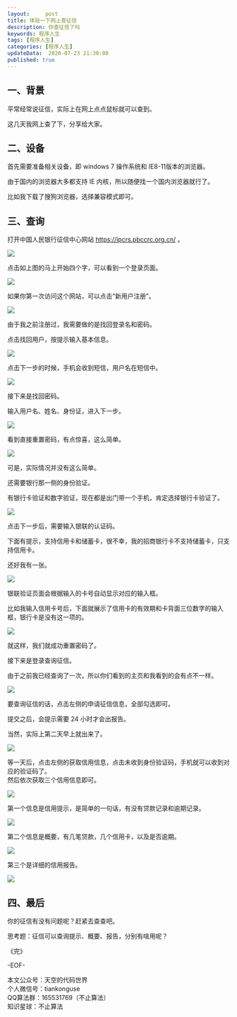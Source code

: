 ```yaml
---   
layout:     post  
title: 体验一下网上查征信  
description: 你查征信了吗  
keywords: 程序人生  
tags: [程序人生]    
categories: [程序人生]  
updateData:  2020-07-23 21:30:00  
published: true  
---  
```




## 一、背景  


平常经常说征信，实际上在网上点点鼠标就可以查到。  


这几天我网上查了下，分享给大家。  



## 二、设备  


首先需要准备相关设备，即 windows 7 操作系统和 IE8-11版本的浏览器。  


由于国内的浏览器大多都支持 IE 内核，所以随便找一个国内浏览器就行了。  


比如我下载了搜狗浏览器，选择兼容模式即可。  



## 三、查询


打开中国人民银行征信中心网站 https://ipcrs.pbccrc.org.cn/ 。  


![](//res2020.tiankonguse.com/images/2020/07/23/001.png)  


点击如上图的马上开始四个字，可以看到一个登录页面。  


![](//res2020.tiankonguse.com/images/2020/07/23/002.png)  


如果你第一次访问这个网站，可以点击“新用户注册”。  


![](//res2020.tiankonguse.com/images/2020/07/23/003.png)  


由于我之前注册过，我需要做的是找回登录名和密码。  


点击找回用户，按提示输入基本信息。  



![](//res2020.tiankonguse.com/images/2020/07/23/004.png)  



点击下一步的时候，手机会收到短信，用户名在短信中。  


![](//res2020.tiankonguse.com/images/2020/07/23/005.png)  


接下来是找回密码。  


输入用户名、姓名、身份证，进入下一步。  



![](//res2020.tiankonguse.com/images/2020/07/23/006.png)  


看到直接重置密码，有点惊喜，这么简单。  



![](//res2020.tiankonguse.com/images/2020/07/23/007.png)  


可是，实际情况并没有这么简单。  


还需要银行那一侧的身份验证。  


有银行卡验证和数字验证，现在都是出门带一个手机，肯定选择银行卡验证了。    



![](//res2020.tiankonguse.com/images/2020/07/23/008.png)  



点击下一步后，需要输入银联的认证码。  


下面有提示，支持信用卡和储蓄卡，很不幸，我的招商银行卡不支持储蓄卡，只支持信用卡。  


还好我有一张。  



![](//res2020.tiankonguse.com/images/2020/07/23/009.png)  


银联验证页面会根据输入的卡号自动显示对应的输入框。  


比如我输入信用卡号后，下面就展示了信用卡的有效期和卡背面三位数字的输入框，银行卡是没有这一项的。  


![](//res2020.tiankonguse.com/images/2020/07/23/010.png)  


就这样，我们就成功重置密码了。  


接下来是登录查询征信。  


由于之前我已经查询了一次，所以你们看到的主页和我看到的会有点不一样。  


![](//res2020.tiankonguse.com/images/2020/07/23/011.png)  


要查询征信的话，点击左侧的申请征信信息，全部勾选即可。  


提交之后，会提示需要 24 小时才会出报告。  


当然，实际上第二天早上就出来了。


![](//res2020.tiankonguse.com/images/2020/07/23/012.png)  


等一天后，点击左侧的获取信用信息，点击未收到身份验证码，手机就可以收到对应的验证码了。  
然后依次获取三个信用信息即可。  



![](//res2020.tiankonguse.com/images/2020/07/23/012.png)  





第一个信息是信用提示，是简单的一句话，有没有贷款记录和逾期记录。  


![](//res2020.tiankonguse.com/images/2020/07/23/013.png)  


第二个信息是概要，有几笔贷款，几个信用卡，以及是否逾期。  


![](//res2020.tiankonguse.com/images/2020/07/23/014.png)  


第三个是详细的信用报告。


![](//res2020.tiankonguse.com/images/2020/07/23/015.png)  


## 四、最后  


你的征信有没有问题呢？赶紧去查查吧。  


思考题：征信可以查询提示、概要、报告，分别有啥用呢？  




《完》  


-EOF-  



本文公众号：天空的代码世界  
个人微信号：tiankonguse  
QQ算法群：165531769（不止算法）  
知识星球：不止算法  

